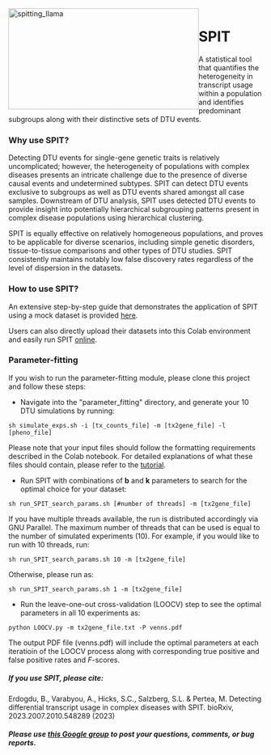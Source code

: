<img src="https://raw.githubusercontent.com/berilerdogdu/SPIT/main/spitting_llama.png" alt="spitting_llama" style="width:376px; height:200px; float:left;"> 


# SPIT 

A statistical tool that quantifies the heterogeneity in transcript usage within a population and identifies predominant subgroups along with their distinctive sets of DTU events. 


### Why use SPIT?

Detecting DTU events for single-gene genetic traits is relatively uncomplicated; however, the heterogeneity of populations with complex diseases presents an intricate challenge due to the presence of diverse causal events and undetermined subtypes.
SPIT can detect DTU events exclusive to subgroups as well as DTU events shared amongst all case samples. Downstream of DTU analysis, SPIT uses detected DTU events to provide insight into potentially hierarchical subgrouping patterns present in complex disease populations using hierarchical clustering.

SPIT is equally effective on relatively homogeneous populations, and proves to be applicable for diverse scenarios, including simple genetic disorders, tissue-to-tissue comparisons and other types of DTU studies. SPIT consistently maintains notably low false discovery rates regardless of the level of dispersion in the datasets.

### How to use SPIT?

An extensive step-by-step guide that demonstrates the application of SPIT using a mock dataset is provided [here](https://colab.research.google.com/drive/1u3NpleqcAfNz_0EAgO2UHItozd9PsF1w?usp=sharing).

Users can also directly upload their datasets into this Colab environment and easily run SPIT [online](https://colab.research.google.com/drive/1u3NpleqcAfNz_0EAgO2UHItozd9PsF1w?usp=sharing).

### Parameter-fitting

If you wish to run the parameter-fitting module, please clone this project and follow these steps:
- Navigate into the "parameter_fitting" directory, and generate your 10 DTU simulations by running:
```
sh simulate_exps.sh -i [tx_counts_file] -m [tx2gene_file] -l [pheno_file]
```
Please note that your input files should follow the formatting requirements described in the Colab notebook. For detailed explanations of what these files should contain, please refer to the [tutorial](https://colab.research.google.com/drive/1u3NpleqcAfNz_0EAgO2UHItozd9PsF1w?usp=sharing).

- Run SPIT with combinations of **b** and **k** parameters to search for the optimal choice for your dataset:
```
sh run_SPIT_search_params.sh [#number of threads] -m [tx2gene_file]
```
If you have multiple threads available, the run is distributed accordingly via GNU Parallel. The maximum number of threads that can be used is equal to the number of simulated experiments (10). For example, if you would like to run with 10 threads, run:

```
sh run_SPIT_search_params.sh 10 -m [tx2gene_file]
```
Otherwise, please run as:
```
sh run_SPIT_search_params.sh 1 -m [tx2gene_file]
```
- Run the leave-one-out cross-validation (LOOCV) step to see the optimal parameters in all 10 experiments as:
```
python LOOCV.py -m tx2gene_file.txt -P venns.pdf
```
The output PDF file (venns.pdf) will include the optimal parameters at each iteratioin of the LOOCV process along with corresponding true positive and false positive rates and *F*-scores. 

##### If you use SPIT, please cite:
Erdogdu, B., Varabyou, A., Hicks, S.C., Salzberg, S.L. & Pertea, M. Detecting differential transcript usage in complex diseases with SPIT. bioRxiv, 2023.2007.2010.548289 (2023)

##### Please use [this Google group](https://groups.google.com/g/spit_dtu) to post your questions, comments, or bug reports.
